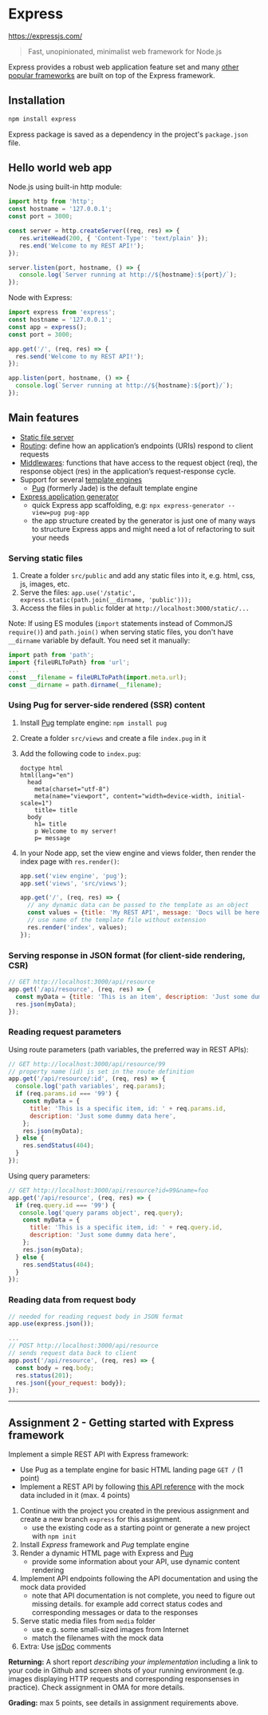# Express

<https://expressjs.com/>

>Fast, unopinionated, minimalist web framework for Node.js

Express provides a robust web application feature set and many [other popular frameworks](https://expressjs.com/en/resources/frameworks.html) are built on top of the Express framework.

## Installation

```bash
npm install express
```

Express package is saved as a dependency in the project's `package.json` file.

## Hello world web app

Node.js using built-in http module:

```js
import http from 'http';
const hostname = '127.0.0.1';
const port = 3000;

const server = http.createServer((req, res) => {
   res.writeHead(200, { 'Content-Type': 'text/plain' });
   res.end('Welcome to my REST API!');
});

server.listen(port, hostname, () => {
   console.log(`Server running at http://${hostname}:${port}/`);
});
```

Node with Express:

```js
import express from 'express';
const hostname = '127.0.0.1';
const app = express();
const port = 3000;

app.get('/', (req, res) => {
  res.send('Welcome to my REST API!');
});

app.listen(port, hostname, () => {
  console.log(`Server running at http://${hostname}:${port}/`);
});
```

## Main features

- [Static file server](https://expressjs.com/en/starter/static-files.html)
- [Routing](https://expressjs.com/en/guide/routing.html): define how an application’s endpoints (URIs) respond to client requests
- [Middlewares](https://expressjs.com/en/guide/using-middleware.html): functions that have access to the request object (req), the response object (res) in the application’s request-response cycle.
- Support for several [template engines](https://expressjs.com/en/guide/using-template-engines.html)
  - [Pug](https://pugjs.org/) (formerly Jade) is the default template engine
- [Express application generator](https://expressjs.com/en/starter/generator.html)
  - quick Express app scaffolding, e.g: `npx express-generator --view=pug pug-app`
  - the app structure created by the generator is just one of many ways to structure Express apps and might need a lot of refactoring to suit your needs

### Serving static files

1. Create a folder `src/public` and add any static files into it, e.g. html, css, js, images, etc.
1. Serve the files: `app.use('/static', express.static(path.join(__dirname, 'public')));`
1. Access the files in `public` folder at `http://localhost:3000/static/...`

Note: If using ES modules (`import` statements instead of CommonJS `require()`) and `path.join()` when serving static files, you don't have `__dirname` variable by default. You need set it manually:

```js
import path from 'path';
import {fileURLToPath} from 'url';
...
const __filename = fileURLToPath(import.meta.url);
const __dirname = path.dirname(__filename);
```

### Using Pug for server-side rendered (SSR) content

1. Install [Pug](https://pugjs.org/) template engine: `npm install pug`
1. Create a folder `src/views` and create a file `index.pug` in it
1. Add the following code to `index.pug`:

   ```pug
   doctype html
   html(lang="en")
     head
       meta(charset="utf-8")
       meta(name="viewport", content="width=device-width, initial-scale=1")
       title= title
     body
       h1= title
       p Welcome to my server!
       p= message
   ```

1. In your Node app, set the view engine and views folder, then render the index page with `res.render()`:

   ```js
   app.set('view engine', 'pug');
   app.set('views', 'src/views');

   app.get('/', (req, res) => {
     // any dynamic data can be passed to the template as an object 
     const values = {title: 'My REST API', message: 'Docs will be here!'}; 
     // use name of the template file without extension
     res.render('index', values);
   });
   ```

### Serving response in JSON format (for client-side rendering, CSR)

```js
// GET http://localhost:3000/api/resource
app.get('/api/resource', (req, res) => {
  const myData = {title: 'This is an item', description: 'Just some dummy data here'};
  res.json(myData);
});
```

### Reading request parameters

Using route parameters (path variables, the preferred way in REST APIs):

```js
// GET http://localhost:3000/api/resource/99
// property name (id) is set in the route definition
app.get('/api/resource/:id', (req, res) => {
  console.log('path variables', req.params);
  if (req.params.id === '99') {
    const myData = {
      title: 'This is a specific item, id: ' + req.params.id,
      description: 'Just some dummy data here',
    };
    res.json(myData);
  } else {
    res.sendStatus(404);
  }
});
```

Using query parameters:

```js
// GET http://localhost:3000/api/resource?id=99&name=foo
app.get('/api/resource', (req, res) => {
  if (req.query.id === '99') {
   console.log('query params object', req.query);
    const myData = {
      title: 'This is a specific item, id: ' + req.query.id,
      description: 'Just some dummy data here',
    };
    res.json(myData);
  } else {
    res.sendStatus(404);
  }
});
```

### Reading data from request body

```js
// needed for reading request body in JSON format
app.use(express.json());

...
// POST http://localhost:3000/api/resource
// sends request data back to client
app.post('/api/resource', (req, res) => {
  const body = req.body;
  res.status(201);
  res.json({your_request: body});
});
```

---

## Assignment 2 - Getting started with Express framework

Implement a simple REST API with Express framework:

- Use Pug as a template engine for basic HTML landing page `GET /` (1 point)
- Implement a REST API by following [this API reference](./assets/media-api-reference-v1.md) with the mock data included in it (max. 4 points)

1. Continue with the project you created in the previous assignment and create a new branch `express` for this assignment.
   - use the existing code as a starting point or generate a new project with `npm init`
1. Install _Express_ framework and _Pug_ template engine
1. Render a dynamic HTML page with Express and [Pug](https://expressjs.com/en/guide/using-template-engines.html)
   - provide some information about your API, use dynamic content rendering
1. Implement API endpoints following the API documentation and using the mock data provided
   - note that API documentation is not complete, you need to figure out missing details. for example add correct status codes and corresponding messages or data to the responses
1. Serve static media files from `media` folder
   - use e.g. some small-sized images from Internet
   - match the filenames with the mock data
1. Extra: Use [jsDoc](https://jsdoc.app/index.html) comments

**Returning:** A short report _describing your implementation_ including a link to your code in Github and screen shots of your running environment (e.g. images displaying HTTP requests and corresponding responsenses in practice). Check assignment in OMA for more details.

**Grading:** max 5 points, see details in assignment requirements above.
